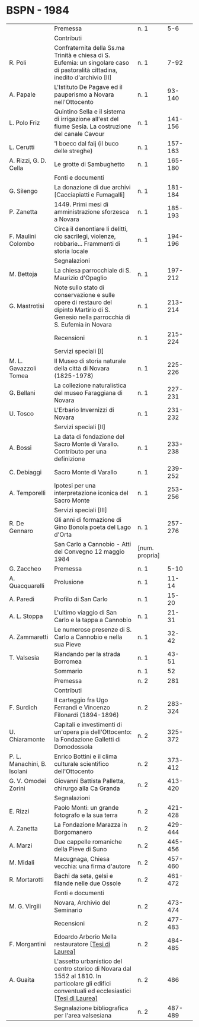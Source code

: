 # BSPN - 1984

<table>
    <tr>
        <td></td>
        <td>Premessa</td>
        <td>n. 1</td>
        <td>5-6</td>
        <td></td>
    </tr>
    <tr>
        <td></td>
        <td>Contributi</td>
        <td></td>
        <td></td>
    </tr>
    <tr>
        <td>R. Poli</td>
        <td>Confraternita della Ss.ma Trinità e chiesa di S. Eufemia: un singolare caso di pastoralità
            cittadina, inedito d'archivio [II]
        </td>
        <td>n. 1</td>
        <td>7-92</td>
        <td></td>
    </tr>
    <tr>
        <td>A. Papale</td>
        <td>L'Istituto De Pagave ed il pauperismo a Novara nell'Ottocento</td>
        <td>n. 1</td>
        <td>93-140</td>
        <td></td>
    </tr>
    <tr>
        <td>L. Polo Friz</td>
        <td>Quintino Sella e il sistema di irrigazione all'est del fiume Sesia. La costruzione del canale Cavour</td>
        <td>n. 1</td>
        <td>141-156</td>
        <td></td>
    </tr>
    <tr>
        <td>L. Cerutti</td>
        <td>'l boecc dal faij (il buco delle streghe)</td>
        <td>n. 1</td>
        <td>157-163</td>
        <td></td>
    </tr>
    <tr>
        <td>A. Rizzi, G. D. Cella</td>
        <td>Le grotte di Sambughetto</td>
        <td>n. 1</td>
        <td>165-180</td>
        <td></td>
    </tr>
    <tr>
        <td></td>
        <td>Fonti e documenti</td>
        <td></td>
        <td></td>
    </tr>
    <tr>
        <td>G. Silengo</td>
        <td>La donazione di due archivi [Cacciapiatti e Fumagalli]</td>
        <td>n. 1</td>
        <td>181-184</td>
        <td></td>
    </tr>
    <tr>
        <td>P. Zanetta</td>
        <td>1449. Primi mesi di amministrazione sforzesca a Novara</td>
        <td>n. 1</td>
        <td>185-193</td>
        <td></td>
    </tr>
    <tr>
        <td>F. Maulini Colombo</td>
        <td>Circa il denontiare li delitti, cio sacrilegi, violenze, robbarie... Frammenti di storia locale</td>
        <td>n. 1</td>
        <td>194-196</td>
        <td></td>
    </tr>
    <tr>
        <td></td>
        <td>Segnalazioni</td>
        <td></td>
        <td></td>
    </tr>
    <tr>
        <td>M. Bettoja</td>
        <td>La chiesa parrocchiale di S. Maurizio d'Opaglio</td>
        <td>n. 1</td>
        <td>197-212</td>
        <td></td>
    </tr>
    <tr>
        <td>G. Mastrotisi</td>
        <td>Note sullo stato di conservazione e sulle opere di restauro del dipinto Martirio di S. Genesio nella
            parrocchia di S. Eufemia in Novara
        </td>
        <td>n. 1</td>
        <td>213-214</td>
        <td></td>
    </tr>
    <tr>
        <td></td>
        <td>Recensioni</td>
        <td>n. 1</td>
        <td>215-224</td>
        <td></td>
    </tr>
    <tr>
        <td></td>
        <td>Servizi speciali [I]</td>
        <td></td>
        <td></td>
    </tr>
    <tr>
        <td>M. L. Gavazzoli Tomea</td>
        <td>Il Museo di storia naturale della città di Novara (1825-1978)</td>
        <td>n. 1</td>
        <td>225-226</td>
        <td></td>
    </tr>
    <tr>
        <td>G. Bellani</td>
        <td>La collezione naturalistica del museo Faraggiana di Novara</td>
        <td>n. 1</td>
        <td>227-231</td>
        <td></td>
    </tr>
    <tr>
        <td>U. Tosco</td>
        <td>L'Erbario Invernizzi di Novara</td>
        <td>n. 1</td>
        <td>231-232</td>
        <td></td>
    </tr>
    <tr>
        <td></td>
        <td>Servizi speciali [II]</td>
        <td></td>
        <td></td>
    </tr>
    <tr>
        <td>A. Bossi</td>
        <td>La data di fondazione del Sacro Monte di Varallo. Contributo per una definizione</td>
        <td>n. 1</td>
        <td>233-238</td>
        <td></td>
    </tr>
    <tr>
        <td>C. Debiaggi</td>
        <td>Sacro Monte di Varallo</td>
        <td>n. 1</td>
        <td>239-252</td>
        <td></td>
    </tr>
    <tr>
        <td>A. Temporelli</td>
        <td>Ipotesi per una interpretazione iconica del Sacro Monte</td>
        <td>n. 1</td>
        <td>253-256</td>
        <td></td>
    </tr>
    <tr>
        <td></td>
        <td>Servizi speciali [III]</td>
        <td></td>
        <td></td>
    </tr>
    <tr>
        <td>R. De Gennaro</td>
        <td>Gli anni di formazione di Gino Bonola poeta del Lago d'Orta</td>
        <td>n. 1</td>
        <td>257-276</td>
        <td></td>
    </tr>
    <tr>
        <td></td>
        <td>San Carlo a Cannobio - Atti del Convegno 12 maggio 1984</td>
        <td>[num. propria]</td>
        <td></td>
    </tr>
    <tr>
        <td>G. Zaccheo</td>
        <td>Premessa</td>
        <td>n. 1</td>
        <td>5-10</td>
        <td></td>
    </tr>
    <tr>
        <td>A. Quacquarelli</td>
        <td>Prolusione</td>
        <td>n. 1</td>
        <td>11-14</td>
        <td></td>
    </tr>
    <tr>
        <td>A. Paredi</td>
        <td>Profilo di San Carlo</td>
        <td>n. 1</td>
        <td>15-20</td>
        <td></td>
    </tr>
    <tr>
        <td>A. L. Stoppa</td>
        <td>L'ultimo viaggio di San Carlo e la tappa a Cannobio</td>
        <td>n. 1</td>
        <td>21-31</td>
        <td></td>
    </tr>
    <tr>
        <td>A. Zammaretti</td>
        <td>Le numerose presenze di S. Carlo a Cannobio e nella sua Pieve</td>
        <td>n. 1</td>
        <td>32-42</td>
        <td></td>
    </tr>
    <tr>
        <td>T. Valsesia</td>
        <td>Riandando per la strada Borromea</td>
        <td>n. 1</td>
        <td>43-51</td>
        <td></td>
    </tr>
    <tr>
        <td></td>
        <td>Sommario</td>
        <td>n. 1</td>
        <td>52</td>
        <td></td>
    </tr>
    <tr>
        <td></td>
        <td>Premessa</td>
        <td>n. 2</td>
        <td>281</td>
        <td></td>
    </tr>
    <tr>
        <td></td>
        <td>Contributi</td>
        <td></td>
        <td></td>
    </tr>
    <tr>
        <td>F. Surdich</td>
        <td>Il carteggio fra Ugo Ferrandi e Vincenzo Filonardi (1894-1896)</td>
        <td>n. 2</td>
        <td>283-324</td>
        <td></td>
    </tr>
    <tr>
        <td>U. Chiaramonte</td>
        <td>Capitali e investimenti di un'opera pia dell'Ottocento: la Fondazione Galletti di Domodossola</td>
        <td>n. 2</td>
        <td>325-372</td>
        <td></td>
    </tr>
    <tr>
        <td>P. L. Manachini, B. Isolani</td>
        <td>Enrico Bottini e il clima culturale scientifico dell'Ottocento</td>
        <td>n. 2</td>
        <td>373-412</td>
        <td></td>
    </tr>
    <tr>
        <td>G. V. Omodei Zorini</td>
        <td>Giovanni Battista Palletta, chirurgo alla Ca Granda</td>
        <td>n. 2</td>
        <td>413-420</td>
        <td></td>
    </tr>
    <tr>
        <td></td>
        <td>Segnalazioni</td>
        <td></td>
        <td></td>
    </tr>
    <tr>
        <td>E. Rizzi</td>
        <td>Paolo Monti: un grande fotografo e la sua terra</td>
        <td>n. 2</td>
        <td>421-428</td>
        <td></td>
    </tr>
    <tr>
        <td>A. Zanetta</td>
        <td>La Fondazione Marazza in Borgomanero</td>
        <td>n. 2</td>
        <td>429-444</td>
        <td></td>
    </tr>
    <tr>
        <td>A. Marzi</td>
        <td>Due cappelle romaniche della Pieve di Suno</td>
        <td>n. 2</td>
        <td>445-456</td>
        <td></td>
    </tr>
    <tr>
        <td>M. Midali</td>
        <td>Macugnaga, Chiesa vecchia: una firma d'autore</td>
        <td>n. 2</td>
        <td>457-460</td>
        <td></td>
    </tr>
    <tr>
        <td>R. Mortarotti</td>
        <td>Bachi da seta, gelsi e filande nelle due Ossole</td>
        <td>n. 2</td>
        <td>461-472</td>
        <td></td>
    </tr>
    <tr>
        <td></td>
        <td>Fonti e documenti</td>
        <td></td>
        <td></td>
    </tr>
    <tr>
        <td>M. G. Virgili</td>
        <td>Novara, Archivio del Seminario</td>
        <td>n. 2</td>
        <td>473-474</td>
        <td></td>
    </tr>
    <tr>
        <td></td>
        <td>Recensioni</td>
        <td>n. 2</td>
        <td>477-483</td>
        <td></td>
    </tr>
    <tr>
        <td>F. Morgantini</td>
        <td>Edoardo Arborio Mella restauratore <a href="http://www.ssno.it/BSPNo/bspn_thesis.html#1984">[Tesi di
            Laurea]</a>
        </td>
        <td>n. 2</td>
        <td>484-485</td>
        <td></td>
    </tr>
    <tr>
        <td>A. Guaita</td>
        <td>L'assetto urbanistico del centro storico di Novara dal 1552 al 1810. In particolare gli edifici conventuali
            ed ecclesiastici <a href="http://www.ssno.it/BSPNo/bspn_thesis.html#1984">[Tesi di Laurea]</a>
        </td>
        <td>n. 2</td>
        <td>486</td>
        <td></td>
    </tr>
    <tr>
        <td></td>
        <td>Segnalazione bibliografica per l'area valsesiana</td>
        <td>n. 2</td>
        <td>487-489</td>
        <td></td>
    </tr>
</table>
